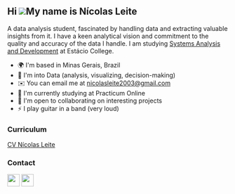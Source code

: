 ## Hi ![](https://user-images.githubusercontent.com/18350557/176309783-0785949b-9127-417c-8b55-ab5a4333674e.gif)My name is Nícolas Leite
A data analysis student, fascinated by handling data and extracting valuable insights from it.
I have a keen analytical vision and commitment to the quality and accuracy of the data I handle.
I am  studying [Systems Analysis and Development](https://estacio.br/cursos/graduacao/analise-e-desenvolvimento-de-sistemas) at Estácio College.

* 🌍  I'm based in Minas Gerais, Brazil <br>
* 🧠  I'm into Data (analysis, visualizing, decision-making) <br>
* ✉️  You can email me at [nicolasleite2003@gmail.com](mailto:nicolasleite2003@gmail.com)
* 🚀  I'm currently studying at Practicum Online
* 🤝  I'm open to collaborating on interesting projects
* ⚡  I play guitar in a band (very loud)

### Curriculum
[CV Nícolas Leite](https://drive.google.com/drive/folders/15V99AotgYxr5cIOdyyHjUkhD-rojH-KB?usp=share_link)

### Contact

<p align="left"></a> <a href="https://www.github.com/nlg18" target="_blank" rel="noreferrer"><img src="https://raw.githubusercontent.com/danielcranney/readme-generator/main/public/icons/socials/github-dark.svg" width="28" height="28" /></a> <a href="https://www.linkedin.com/in/nicolas-leite-4b088a268/" target="_blank" rel="noreferrer"><img src="https://raw.githubusercontent.com/danielcranney/readme-generator/main/public/icons/socials/linkedin.svg" width="28" height="28" /></a>
</p>
